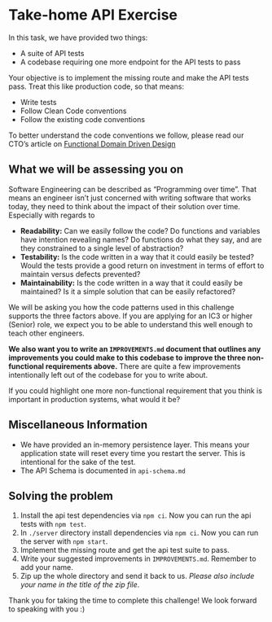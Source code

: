 # Take-home API Exercise

In this task, we have provided two things:

* A suite of API tests
* A codebase requiring one more endpoint for the API tests to pass

Your objective is to implement the missing route and make the API tests pass. Treat this like production code, so that means:

* Write tests
* Follow Clean Code conventions
* Follow the existing code conventions

To better understand the code conventions we follow, please read our CTO’s article on [Functional Domain Driven Design](https://antman-does-software.com/functional-domain-driven-design-simplified)

## What we will be assessing you on

Software Engineering can be described as “Programming over time”. That means an engineer isn’t just concerned with writing software that works today, they need to think about the impact of their solution over time. Especially with regards to

* **Readability:** Can we easily follow the code? Do functions and variables have intention revealing names? Do functions do what they say, and are they constrained to a single level of abstraction?
* **Testability:** Is the code written in a way that it could easily be tested? Would the tests provide a good return on investment in terms of effort to maintain versus defects prevented?
* **Maintainability:** Is the code written in a way that it could easily be maintained? Is it a simple solution that can be easily refactored?

We will be asking you how the code patterns used in this challenge supports the three factors above. If you are applying for an IC3 or higher (Senior) role, we expect you to be able to understand this well enough to teach other engineers.

**We also want you to write an `IMPROVEMENTS.md` document that outlines any improvements you could make to this codebase to improve the three non-functional requirements above.** There are quite a few improvements intentionally left out of the codebase for you to write about.

If you could highlight one more non-functional requirement that you think is important in production systems, what would it be?

## Miscellaneous Information

* We have provided an in-memory persistence layer. This means your application state will reset every time you restart the server. This is intentional for the sake of the test.
* The API Schema is documented in `api-schema.md`

## Solving the problem

1. Install the api test dependencies via `npm ci`. Now you can run the api tests with `npm test`.
2. In `./server` directory install dependencies via `npm ci`. Now you can run the server with `npm start`.
3. Implement the missing route and get the api test suite to pass.
4. Write your suggested improvements in `IMPROVEMENTS.md`. Remember to add your name.
5. Zip up the whole directory and send it back to us. _Please also include your name in the title of the zip file_.

Thank you for taking the time to complete this challenge! We look forward to speaking with you :)